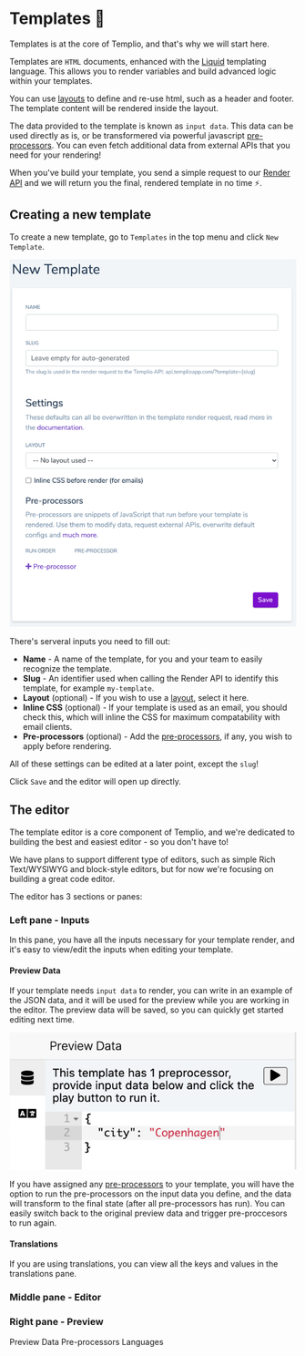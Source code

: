 # Templates 📝

Templates is at the core of Templio, and that's why we will start here.

Templates are `HTML` documents, enhanced with the [Liquid](https://shopify.github.io/liquid) templating language. This allows you to render variables and build advanced logic within your templates.

You can use [layouts](https://templio.stoplight.io/docs/templio-docs/docs/Layouts.md) to define and re-use html, such as a header and footer. The template content will be rendered inside the layout.

The data provided to the template is known as `input data`. This data can be used directly as is, or be transformered via powerful javascript [pre-processors](https://templio.stoplight.io/docs/templio-docs/docs/Pre-processors.md). You can even fetch additional data from external APIs that you need for your rendering!

When you've build your template, you send a simple request to our [Render API](https://templio.stoplight.io/docs/templio-docs/reference/Templio-API.v1.yaml/paths/~1render/post) and we will return you the final, rendered template in no time ⚡.


## Creating a new template

To create a new template, go to `Templates` in the top menu and click `New Template`.

![New Template](../assets/images/new_template.png)

There's serveral inputs you need to fill out:

* **Name** - A name of the template, for you and your team to easily recognize the template.
* **Slug** - An identifier used when calling the Render API to identify this template, for example `my-template`.
* **Layout** (optional) - If you wish to use a [layout](https://templio.stoplight.io/docs/templio-docs/docs/Layouts.md), select it here.
* **Inline CSS** (optional) - If your template is used as an email, you should check this, which will inline the CSS for maximum compatability with email clients.
* **Pre-processors** (optional) - Add the [pre-processors](https://templio.stoplight.io/docs/templio-docs/docs/Pre-processors.md), if any, you wish to apply before rendering.

All of these settings can be edited at a later point, except the `slug`!

Click `Save` and the editor will open up directly.


## The editor

The template editor is a core component of Templio, and we're dedicated to building the best and easiest editor - so you don't have to!

We have plans to support different type of editors, such as simple Rich Text/WYSIWYG and block-style editors, but for now we're focusing on building a great code editor.

The editor has 3 sections or panes:

### Left pane - Inputs

In this pane, you have all the inputs necessary for your template render, and it's easy to view/edit the inputs when editing your template.

#### Preview Data

If your template needs `input data` to render, you can write in an example of the JSON data, and it will be used for the preview while you are working in the editor. The preview data will be saved, so you can quickly get started editing next time.

![Preview Data](../assets/images/preview_data.png)

If you have assigned any [pre-processors](https://templio.stoplight.io/docs/templio-docs/docs/Pre-processors.md) to your template, you will have the option to run the pre-processors on the input data you define, and the data will transform to the final state (after all pre-processors has run). You can easily switch back to the original preview data and trigger pre-proccesors to run again.

#### Translations
If you are using translations, you can view all the keys and values in the translations pane.

### Middle pane - Editor

### Right pane - Preview


Preview Data
Pre-processors
Languages

